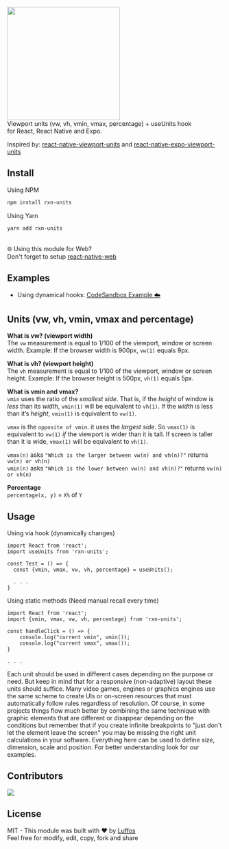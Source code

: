 <a href="https://www.npmjs.com/package/rxn-units"><img width="263" src="https://i.imgur.com/0vxacb0.png" /></a><br/>
Viewport units (vw, vh, vmin, vmax, percentage) + useUnits hook<br/>for React, React Native and Expo.

Inspired by: [react-native-viewport-units](https://github.com/jmstout/react-native-viewport-units) and [react-native-expo-viewport-units](https://github.com/joetakara/react-native-expo-viewport-units)

##  Install

Using NPM
```sh
npm install rxn-units
```

Using Yarn
```sh
yarn add rxn-units
```
<br/> 🌐 Using this module for Web?<br/>Don't forget to setup [react-native-web](https://github.com/necolas/react-native-web)

##  Examples

- Using dynamical hooks: [CodeSandbox Example ☁️](https://codesandbox.io/s/rxn-units-example-ox6n4h)

## Units (vw, vh, vmin, vmax and percentage)
**What is vw? (viewport width)**<br/>
The `vw` measurement is equal to 1/100 of the viewport, window or screen width.
Example: If the browser width is 900px, `vw(1)` equals 9px.
<br/>

**What is vh? (viewport height)**<br/>
The `vh` measurement is equal to 1/100 of the viewport, window or screen height.
Example: If the browser height is 500px, `vh(1)` equals 5px.
<br/>

**What is vmin and vmax?**<br/>
`vmin` uses the ratio of the  _smallest side_. That is, if the _height_ of window is  _less_ than its  _width_,  `vmin(1)`  will be equivalent to  `vh(1)`. If the _width_ is less than it’s  _height_,  `vmin(1)`  is equivalent to  `vw(1)`. 

`vmax`  is the  `opposite of vmin`. it uses the  _largest side_. So  `vmax(1)`  is equivalent to  `vw(1)`  _if_  the viewport is wider than it is tall. If screen is taller than it is wide,  `vmax(1)`  will be equivalent to  `vh(1)`.

`vmax(n)` asks `"Which is the larger between vw(n) and vh(n)?"` returns `vw(n) or vh(n)`<br/>
`vmin(n)` asks `"Which is the lower between vw(n) and vh(n)?"`  returns `vw(n) or vh(n)`
<br/>

**Percentage**<br/>
`percentage(x, y)` = `X%` of `Y`
<br/>

##  Usage

Using via hook (dynamically changes)

    import React from 'react';
    import useUnits from 'rxn-units';
    
    const Test = () => {
	  const {vmin, vmax, vw, vh, percentage} = useUnits();

      . . .
    }
    
Using static methods (Need manual recall every time)

    import React from 'react';
    import {vmin, vmax, vw, vh, percentage} from 'rxn-units';
    
    const handleClick = () => {
        console.log("current vmin", vmin());
        console.log("current vmax", vmax());
    }
    
    . . .

Each unit should be used in different cases depending on the purpose or need. But keep in mind that for a responsive (non-adaptive) layout these units should suffice. Many video games, engines or graphics engines use the same scheme to create UIs or on-screen resources that must automatically follow rules regardless of resolution. Of course, in some projects things flow much better by combining the same technique with graphic elements that are different or disappear depending on the conditions but remember that if you create infinite breakpoints to "just don't let the element leave the screen" you may be missing the right unit calculations in your software. Everything here can be used to define size, dimension, scale and position. For better understanding look for our examples.

## Contributors

<a href = "https://github.com/Luffos/rxn-units/graphs/contributors">
  <img src = "https://contrib.rocks/image?repo=Luffos/rxn-units"/>
</a>

##  License
MIT - This module was built with ❤️ by [Luffos](https://github.com/Luffos)<br/>Feel free for modify, edit, copy, fork and share
